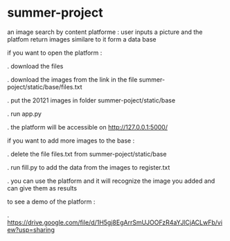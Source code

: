 # summer-project
an image search by content platforme : user inputs a picture and the platfom return images similare to it form a data base

if you want to open the platform :

. download the files

. download the images from the link in the file summer-poject/static/base/files.txt

. put the 20121 images in folder summer-poject/static/base

. run app.py

. the platform will be accessible on http://127.0.0.1:5000/

if you want to add more images to the base :

. delete the file files.txt from summer-poject/static/base

. run fill.py to add the data from the images to register.txt

. you can use the platform and it will recognize the image you added and can give them as results

to see a demo of the platform :

. https://drive.google.com/file/d/1H5gj8EgArrSmUJOOFzR4aYJlCjACLwFb/view?usp=sharing
